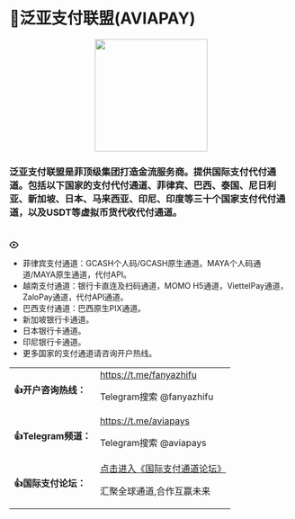 <h1 tabindex="-1" dir="auto">🥇泛亚支付联盟(AVIAPAY)</h1>
<p align=center><img src=https://avatars.githubusercontent.com/u/120363254?s=400&u=5d21cc03867d5d58a0a0165a8ef4939a68b55c57&v=4 width=200 height=200></p>
<h3 tabindex="-1" dir="auto">泛亚支付联盟是菲顶级集团打造金流服务商。提供国际支付代付通道。包括以下国家的支付代付通道、菲律宾、巴西、泰国、尼日利亚、新加坡、日本、马来西亚、印尼、印度等三十个国家支付代付通道，以及USDT等虚拟币货代收代付通道。</h3>
<table aria-labelledby="folders-and-files" class="Box-sc-g0xbh4-0 iwGxyT" align=center>
   <tbody>
     <tr class="Box-sc-g0xbh4-0 dApGZs"><td><b>👍开户咨询热线：</b></td><td><a href=https://t.me/fanyazhifu>https://t.me/fanyazhifu</a><p>Telegram搜索 @fanyazhifu</p></td></tr>
    <tr class="Box-sc-g0xbh4-0 dApGZs"><td><b>👍Telegram频道：</b></td><td><a href=https://t.me/aviapays>https://t.me/aviapays</a><p>Telegram搜索 @aviapays</p></td></tr>
    <tr class="Box-sc-g0xbh4-0 dApGZs"><td><b>👍国际支付论坛：</b></td><td><a href=https://github.com/aviapay/AVIAPAY/discussions/2>点击进入《国际支付通道论坛》</a><p>汇聚全球通道,合作互赢未来</p></td></tr>
   </tbody>
</table1><div>
<h1></h1>
<svg aria-hidden="true" height="16" viewBox="0 0 16 16" version="1.1" width="16" data-view-component="true" class="octicon octicon-eye mr-2">
    <path d="M8 2c1.981 0 3.671.992 4.933 2.078 1.27 1.091 2.187 2.345 2.637 3.023a1.62 1.62 0 0 1 0 1.798c-.45.678-1.367 1.932-2.637 3.023C11.67 13.008 9.981 14 8 14c-1.981 0-3.671-.992-4.933-2.078C1.797 10.83.88 9.576.43 8.898a1.62 1.62 0 0 1 0-1.798c.45-.677 1.367-1.931 2.637-3.022C4.33 2.992 6.019 2 8 2ZM1.679 7.932a.12.12 0 0 0 0 .136c.411.622 1.241 1.75 2.366 2.717C5.176 11.758 6.527 12.5 8 12.5c1.473 0 2.825-.742 3.955-1.715 1.124-.967 1.954-2.096 2.366-2.717a.12.12 0 0 0 0-.136c-.412-.621-1.242-1.75-2.366-2.717C10.824 4.242 9.473 3.5 8 3.5c-1.473 0-2.825.742-3.955 1.715-1.124.967-1.954 2.096-2.366 2.717ZM8 10a2 2 0 1 1-.001-3.999A2 2 0 0 1 8 10Z"></path>
</svg>



<ul>
  <li>菲律宾支付通道：GCASH个人码/GCASH原生通道。MAYA个人码通道/MAYA原生通道，代付API。</li>
  <li>越南支付通道：银行卡直连及扫码通道，MOMO H5通道，ViettelPay通道，ZaloPay通道，代付API通道。</li>
  <li>巴西支付通道：巴西原生PIX通道。</li>
  <li>新加坡银行卡通道。</li>
  <li>日本银行卡通道。</li>
  <li>印尼银行卡通道。</li>
  <li>更多国家的支付通道请咨询开户热线。</li>
</ul>
</div>
